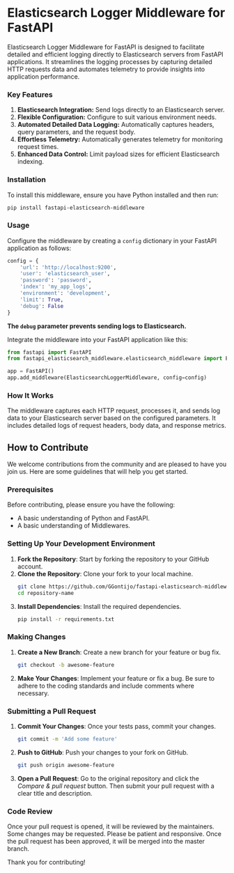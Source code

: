 # Elasticsearch Logger Middleware for FastAPI

Elasticsearch Logger Middleware for FastAPI is designed to facilitate detailed and efficient logging directly to Elasticsearch servers from FastAPI applications. It streamlines the logging processes by capturing detailed HTTP requests data and automates telemetry to provide insights into application performance.

### Key Features

1. **Elasticsearch Integration:** Send logs directly to an Elasticsearch server.
2. **Flexible Configuration:** Configure to suit various environment needs.
3. **Automated Detailed Data Logging:** Automatically captures headers, query parameters, and the request body.
4. **Effortless Telemetry:** Automatically generates telemetry for monitoring request times.
5. **Enhanced Data Control:** Limit payload sizes for efficient Elasticsearch indexing.

### Installation

To install this middleware, ensure you have Python installed and then run:

```bash
pip install fastapi-elasticsearch-middleware
```

### Usage

Configure the middleware by creating a `config` dictionary in your FastAPI application as follows:

```python
config = {
    'url': 'http://localhost:9200',
    'user': 'elasticsearch_user',
    'password': 'password',
    'index': 'my_app_logs',
    'environment': 'development',
    'limit': True,
    'debug': False
}
```

**The `debug` parameter prevents sending logs to Elasticsearch.**

Integrate the middleware into your FastAPI application like this:

```python
from fastapi import FastAPI
from fastapi_elasticsearch_middleware.elasticsearch_middleware import ElasticsearchLoggerMiddleware

app = FastAPI()
app.add_middleware(ElasticsearchLoggerMiddleware, config=config)
```

### How It Works

The middleware captures each HTTP request, processes it, and sends log data to your Elasticsearch server based on the configured parameters. It includes detailed logs of request headers, body data, and response metrics.


## How to Contribute

We welcome contributions from the community and are pleased to have you join us. Here are some guidelines that will help you get started.

### Prerequisites

Before contributing, please ensure you have the following:
- A basic understanding of Python and FastAPI.
- A basic understanding of Middlewares.

### Setting Up Your Development Environment

1. **Fork the Repository**: Start by forking the repository to your GitHub account.
2. **Clone the Repository**: Clone your fork to your local machine.
   ```bash
   git clone https://github.com/GGontijo/fastapi-elasticsearch-middleware
   cd repository-name
   ```
3. **Install Dependencies**: Install the required dependencies.
   ```bash
   pip install -r requirements.txt
   ```

### Making Changes

1. **Create a New Branch**: Create a new branch for your feature or bug fix.
   ```bash
   git checkout -b awesome-feature
   ```
2. **Make Your Changes**: Implement your feature or fix a bug. Be sure to adhere to the coding standards and include comments where necessary.

### Submitting a Pull Request

1. **Commit Your Changes**: Once your tests pass, commit your changes.
   ```bash
   git commit -m 'Add some feature'
   ```
2. **Push to GitHub**: Push your changes to your fork on GitHub.
   ```bash
   git push origin awesome-feature
   ```
3. **Open a Pull Request**: Go to the original repository and click the *Compare & pull request* button. Then submit your pull request with a clear title and description.

### Code Review

Once your pull request is opened, it will be reviewed by the maintainers. Some changes may be requested. Please be patient and responsive. Once the pull request has been approved, it will be merged into the master branch.

Thank you for contributing!
